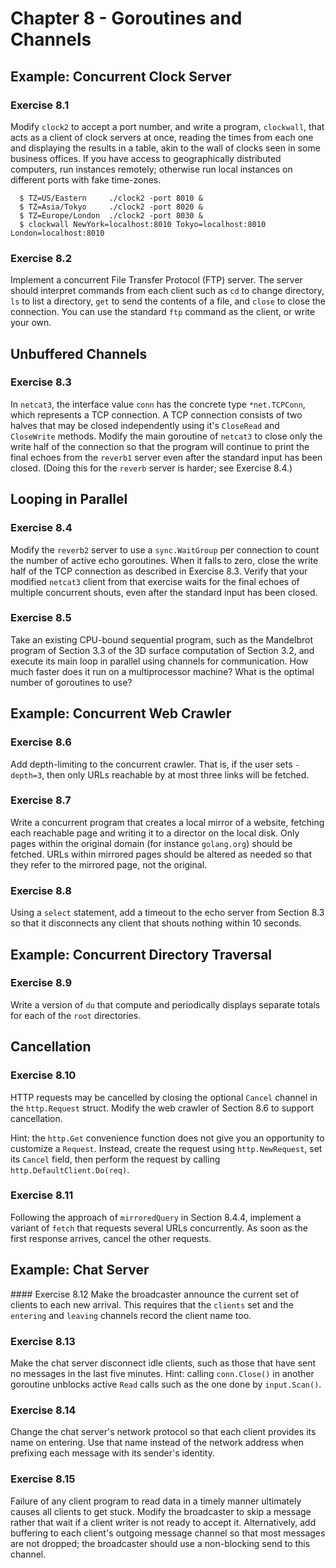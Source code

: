 # Chapter 8 - Goroutines and Channels

## Example: Concurrent Clock Server

### Exercise 8.1
Modify `clock2` to accept a port number, and write a program, `clockwall`, that
acts as a client of clock servers at once, reading the times from each one and
displaying the results in a table, akin to the wall of clocks seen in some
business offices. If you have access to geographically distributed computers,
run instances remotely; otherwise run local instances on different ports with
fake time-zones.
```
  $ TZ=US/Eastern     ./clock2 -port 8010 &
  $ TZ=Asia/Tokyo     ./clock2 -port 8020 &
  $ TZ=Europe/London  ./clock2 -port 8030 &
  $ clockwall NewYork=localhost:8010 Tokyo=localhost:8010 London=localhost:8010
```

### Exercise 8.2
Implement a concurrent File Transfer Protocol (FTP) server. The server should
interpret commands from each client such as `cd` to change directory, `ls` to
list a directory, `get` to send the contents of a file, and `close` to close the
connection. You can use the standard `ftp` command as the client, or write your
own.

## Unbuffered Channels

### Exercise 8.3
In `netcat3`, the interface value `conn` has the concrete type `*net.TCPConn`,
which represents a TCP connection. A TCP connection consists of two halves that
may be closed independently using it's `CloseRead` and `CloseWrite` methods.
Modify the main goroutine of `netcat3` to close only the write half of the
connection so that the program will continue to print the final echoes from the
`reverb1` server even after the standard input has been closed. (Doing this for
the `reverb` server is harder; see Exercise 8.4.)

## Looping in Parallel

### Exercise 8.4
Modify the `reverb2` server to use a `sync.WaitGroup` per connection to count
the number of active echo goroutines. When it falls to zero, close the write
half of the TCP connection as described in Exercise 8.3. Verify that your
modified `netcat3` client from that exercise waits for the final echoes of
multiple concurrent shouts, even after the standard input has been closed.

### Exercise 8.5
Take an existing CPU-bound sequential program, such as the Mandelbrot program of
Section 3.3 of the 3D surface computation of Section 3.2, and execute its main
loop in parallel using channels for communication. How much faster does it run
on a multiprocessor machine? What is the optimal number of goroutines to use?

## Example: Concurrent Web Crawler

### Exercise 8.6
Add depth-limiting to the concurrent crawler. That is, if the user sets
`-depth=3`, then only URLs reachable by at most three links will be fetched.

### Exercise 8.7
Write a concurrent program that creates a local mirror of a website, fetching
each reachable page and writing it to a director on the local disk. Only pages
within the original domain (for instance `golang.org`) should be fetched. URLs
within mirrored pages should be altered as needed so that they refer to the
mirrored page, not the original.

### Exercise 8.8
Using a `select` statement, add a timeout to the echo server from Section 8.3
so that it disconnects any client that shouts nothing within 10 seconds.

## Example: Concurrent Directory Traversal

### Exercise 8.9
Write a version of `du` that compute and periodically displays separate totals
for each of the `root` directories.

## Cancellation

### Exercise 8.10
HTTP requests may be cancelled by closing the optional `Cancel` channel in the
`http.Request` struct. Modify the web crawler of Section 8.6 to support
cancellation.

Hint: the `http.Get` convenience function does not give you an opportunity to
customize a `Request`. Instead, create the request using `http.NewRequest`, set
its `Cancel` field, then perform the request by calling
`http.DefaultClient.Do(req)`.

### Exercise 8.11
Following the approach of `mirroredQuery` in Section 8.4.4, implement a variant
of `fetch` that requests several URLs concurrently. As soon as the first
response arrives, cancel the other requests.

## Example: Chat Server

#### Exercise 8.12
Make the broadcaster announce the current set of clients to each new arrival.
This requires that the `clients` set and the `entering` and `leaving` channels
record the client name too.

### Exercise 8.13
Make the chat server disconnect idle clients, such as those that have sent no
messages in the last five minutes. Hint: calling `conn.Close()` in another
goroutine unblocks active `Read` calls such as the one done by `input.Scan()`.

### Exercise 8.14
Change the chat server's network protocol so that each client provides its name
on entering. Use that name instead of the network address when prefixing each
message with its sender's identity.

### Exercise 8.15
Failure of any client program to read data in a timely manner ultimately causes
all clients to get stuck. Modify the broadcaster to skip a message rather that
wait if a client writer is not ready to accept it. Alternatively, add buffering
to each client's outgoing message channel so that most messages are not dropped;
the broadcaster should use a non-blocking send to this channel.
